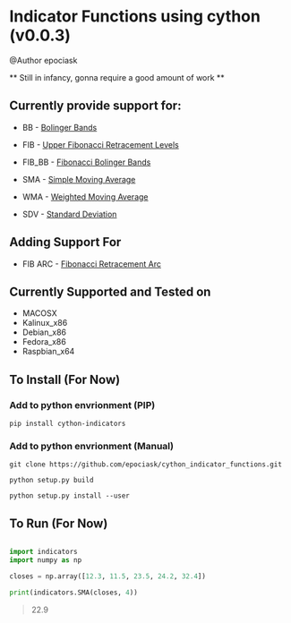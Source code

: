 # Indicator Functions using cython (v0.0.3)
@Author epociask

** Still in infancy, gonna require a good amount of work ** 

## Currently provide support for:
* BB - [Bolinger Bands](https://www.investopedia.com/articles/technical/102201.asp)

* FIB - [Upper Fibonacci Retracement Levels](https://www.investopedia.com/terms/f/fibonacciretracement.asp)

* FIB_BB - [Fibonacci Bolinger Bands](https://www.motivewave.com/studies/bollinger_bands_fib_ratios.htm)

* SMA - [Simple Moving Average](https://www.investopedia.com/terms/s/sma.asp)

* WMA - [Weighted Moving Average](https://www.fidelity.com/learning-center/trading-investing/technical-analysis/technical-indicator-guide/wma)

* SDV - [Standard Deviation](https://www.mathsisfun.com/data/standard-deviation-formulas.html)


## Adding Support For 

* FIB ARC - [Fibonacci Retracement Arc](https://www.investopedia.com/terms/f/fibonacciarc.asp)

## Currently Supported and Tested on

* MACOSX
* Kalinux_x86
* Debian_x86
* Fedora_x86
* Raspbian_x64

## To Install (For Now)

### Add to python envrionment (PIP) 
```Shell
pip install cython-indicators  
```

### Add to python envrionment (Manual)
``` Shell
git clone https://github.com/epociask/cython_indicator_functions.git 

python setup.py build 

python setup.py install --user 
```


## To Run (For Now)

```python

import indicators
import numpy as np 

closes = np.array([12.3, 11.5, 23.5, 24.2, 32.4])

print(indicators.SMA(closes, 4))
```
>22.9
```

```
